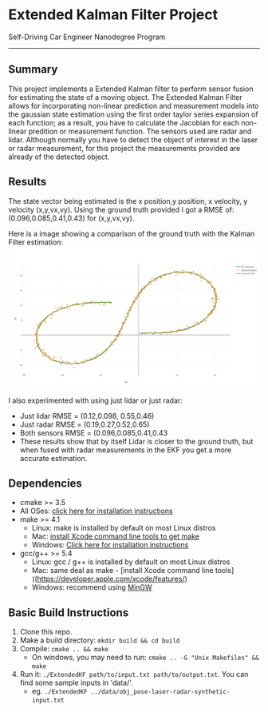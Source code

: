 # Extended Kalman Filter Project
Self-Driving Car Engineer Nanodegree Program

---
## Summary
This project implements a Extended Kalman filter to perform sensor fusion for estimating the state of a moving object. The Extended Kalman Filter allows for incorporating non-linear prediction and measurement models into the gaussian state estimation using the first order taylor series expansion of each function; as a result, you have to calculate the Jacobian for each non-linear predition or measurement function. The sensors used are radar and lidar. Although normally you have to detect the object of interest in the laser or radar measurement, for this project the measurements provided are already of the detected object.

## Results

The state vector being estimated is the x position,y position, x velocity, y velocity (x,y,vx,vy). Using the ground truth provided I got a RMSE of: (0.096,0.085,0.41,0.43) for (x,y,vx,vy). 

Here is a image showing a comparison of the ground truth with the Kalman Filter estimation:
![Alt text](pictures/radar-lidar.png?raw=true "Visualize result")

I also experimented with using just lidar or just radar:
- Just lidar RMSE = (0.12,0.098, 0.55,0.46)
- Just radar RMSE = (0.19,0.27,0.52,0.65)
- Both sensors RMSE = (0.096,0.085,0.41,0.43
- These results show that by itself Lidar is closer to the ground truth, but when fused with radar measurements in the EKF you get 
a more accurate estimation. 


## Dependencies

* cmake >= 3.5
 * All OSes: [click here for installation instructions](https://cmake.org/install/)
* make >= 4.1
  * Linux: make is installed by default on most Linux distros
  * Mac: [install Xcode command line tools to get make](https://developer.apple.com/xcode/features/)
  * Windows: [Click here for installation instructions](http://gnuwin32.sourceforge.net/packages/make.htm)
* gcc/g++ >= 5.4
  * Linux: gcc / g++ is installed by default on most Linux distros
  * Mac: same deal as make - [install Xcode command line tools]((https://developer.apple.com/xcode/features/)
  * Windows: recommend using [MinGW](http://www.mingw.org/)

## Basic Build Instructions

1. Clone this repo.
2. Make a build directory: `mkdir build && cd build`
3. Compile: `cmake .. && make` 
   * On windows, you may need to run: `cmake .. -G "Unix Makefiles" && make`
4. Run it: `./ExtendedKF path/to/input.txt path/to/output.txt`. You can find
   some sample inputs in 'data/'.
    - eg. `./ExtendedKF ../data/obj_pose-laser-radar-synthetic-input.txt`
